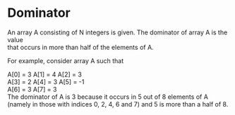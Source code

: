 # Dominator
 
An array A consisting of N integers is given. The dominator of array A is the value   
that occurs in more than half of the elements of A.  
  
For example, consider array A such that  
  
 A[0] = 3    A[1] = 4    A[2] =  3  
 A[3] = 2    A[4] = 3    A[5] = -1  
 A[6] = 3    A[7] = 3  
The dominator of A is 3 because it occurs in 5 out of 8 elements of A   
(namely in those with indices 0, 2, 4, 6 and 7) and 5 is more than a half of 8.  